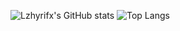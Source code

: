![Lzhyrifx's GitHub stats](https://github-readme-stats.vercel.app/api?username=Lzhyrifx&show_icons=true&theme=tokyonight)
![Top Langs](https://github-readme-stats.vercel.app/api/top-langs/?username=Lzhyrifx&layout=compact&theme=tokyonight)
